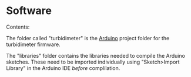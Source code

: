 # Software

Contents:

The folder called "turbidimeter" is the [Arduino](http://arduino.cc/en/main/software) project folder for the turbidimeter firmware.

The "libraries" folder contains the libraries needed to compile the Arduino sketches. These need to be imported individually using "Sketch>Import Library" in the Arduino IDE _before_ complilation.
